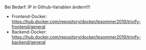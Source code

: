 Bei Bedarf: IP in Github-Variablen ändern!!!
- Frontend-Docker: https://hub.docker.com/repository/docker/lesommer2019/trivify-frontend/general
- Backend-Docker: https://hub.docker.com/repository/docker/lesommer2019/trivify-backend/general
